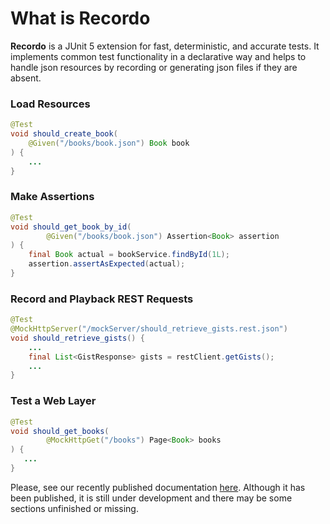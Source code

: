 # What is Recordo


**Recordo** is a JUnit 5 extension for fast, deterministic, and accurate tests. It implements common test functionality in a declarative way and helps to handle json resources by recording or generating json files if they are absent.

### Load Resources 

```java
@Test
void should_create_book(
    @Given("/books/book.json") Book book
) {
    ...
}
```

### Make Assertions

```java
@Test
void should_get_book_by_id(
        @Given("/books/book.json") Assertion<Book> assertion
) {
    final Book actual = bookService.findById(1L);
    assertion.assertAsExpected(actual);
}
```

### Record and Playback  REST Requests

```java
@Test
@MockHttpServer("/mockServer/should_retrieve_gists.rest.json")
void should_retrieve_gists() {
    ...
    final List<GistResponse> gists = restClient.getGists();
    ...
}
```

### Test a Web Layer  

```java
@Test
void should_get_books(
        @MockHttpGet("/books") Page<Book> books
) {
   ...
}
```

Please, see our recently published documentation [here](https://ceriochi.com). Although it has been published, it is still under development and there may be some sections unfinished or missing.
